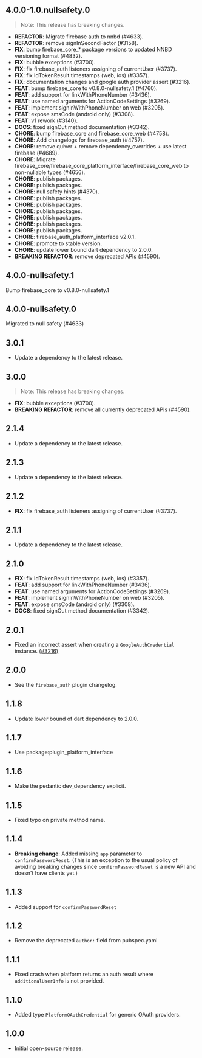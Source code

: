 ## 4.0.0-1.0.nullsafety.0

> Note: This release has breaking changes.

 - **REFACTOR**: Migrate firebase auth to nnbd (#4633).
 - **REFACTOR**: remove signInSecondFactor (#3158).
 - **FIX**: bump firebase_core_* package versions to updated NNBD versioning format (#4832).
 - **FIX**: bubble exceptions (#3700).
 - **FIX**: fix firebase_auth listeners assigning of currentUser (#3737).
 - **FIX**: fix IdTokenResult timestamps (web, ios) (#3357).
 - **FIX**: documentation changes and google auth provider assert (#3216).
 - **FEAT**: bump firebase_core to v0.8.0-nullsafety.1 (#4760).
 - **FEAT**: add support for linkWithPhoneNumber (#3436).
 - **FEAT**: use named arguments for ActionCodeSettings (#3269).
 - **FEAT**: implement signInWithPhoneNumber on web (#3205).
 - **FEAT**: expose smsCode (android only) (#3308).
 - **FEAT**: v1 rework (#3140).
 - **DOCS**: fixed signOut method documentation (#3342).
 - **CHORE**: bump firebase_core and firebase_core_web (#4758).
 - **CHORE**: Add changelogs for firebase_auth (#4757).
 - **CHORE**: remove quiver + remove dependency_overrides + use latest firebase (#4689).
 - **CHORE**: Migrate firebase_core/firebase_core_platform_interface/firebase_core_web to non-nullable types (#4656).
 - **CHORE**: publish packages.
 - **CHORE**: publish packages.
 - **CHORE**: null safety hints (#4370).
 - **CHORE**: publish packages.
 - **CHORE**: publish packages.
 - **CHORE**: publish packages.
 - **CHORE**: publish packages.
 - **CHORE**: publish packages.
 - **CHORE**: publish packages.
 - **CHORE**: firebase_auth_platform_interface v2.0.1.
 - **CHORE**: promote to stable version.
 - **CHORE**: update lower bound dart dependency to 2.0.0.
 - **BREAKING** **REFACTOR**: remove deprecated APIs (#4590).

## 4.0.0-nullsafety.1

Bump firebase_core to v0.8.0-nullsafety.1


## 4.0.0-nullsafety.0

Migrated to null safety (#4633)

## 3.0.1

 - Update a dependency to the latest release.

## 3.0.0

> Note: This release has breaking changes.

 - **FIX**: bubble exceptions (#3700).
 - **BREAKING** **REFACTOR**: remove all currently deprecated APIs (#4590).

## 2.1.4

 - Update a dependency to the latest release.

## 2.1.3

 - Update a dependency to the latest release.

## 2.1.2

 - **FIX**: fix firebase_auth listeners assigning of currentUser (#3737).

## 2.1.1

 - Update a dependency to the latest release.

## 2.1.0

 - **FIX**: fix IdTokenResult timestamps (web, ios) (#3357).
 - **FEAT**: add support for linkWithPhoneNumber (#3436).
 - **FEAT**: use named arguments for ActionCodeSettings (#3269).
 - **FEAT**: implement signInWithPhoneNumber on web (#3205).
 - **FEAT**: expose smsCode (android only) (#3308).
 - **DOCS**: fixed signOut method documentation (#3342).

## 2.0.1

* Fixed an incorrect assert when creating a `GoogleAuthCredential` instance. [(#3216)](https://github.com/FirebaseExtended/flutterfire/pull/3216/files#diff-be71096f90f1a879f17b7c94607b0885)

## 2.0.0

* See the `firebase_auth` plugin changelog.

## 1.1.8

* Update lower bound of dart dependency to 2.0.0.

## 1.1.7

* Use package:plugin_platform_interface

## 1.1.6

* Make the pedantic dev_dependency explicit.

## 1.1.5

- Fixed typo on private method name.

## 1.1.4

- **Breaking change**: Added missing `app` parameter to `confirmPasswordReset`.
  (This is an exception to the usual policy of avoiding breaking changes since
  `confirmPasswordReset` is a new API and doesn't have clients yet.)

## 1.1.3

- Added support for `confirmPasswordReset`

## 1.1.2

- Remove the deprecated `author:` field from pubspec.yaml

## 1.1.1

- Fixed crash when platform returns an auth result where `additionalUserInfo`
  is not provided.

## 1.1.0

- Added type `PlatformOAuthCredential` for generic OAuth providers.

## 1.0.0

- Initial open-source release.
